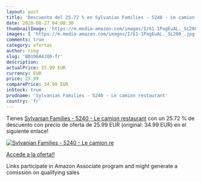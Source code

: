 ```yaml
---
layout: post
title: 'Descuento del 25.72 % en Sylvanian Families - 5240 - Le camion re'
date: 2020-08-27 04:08:30
thumbnailImage: 'https://m.media-amazon.com/images/I/61-1PagEuAL._SL200_.jpg'
images: [ 'https://m.media-amazon.com/images/I/61-1PagEuAL._SL200_.jpg' ]
comments: true
category: ofertas
author: ring
slug: 'B0196A4JQ0-fr'
description:
actualPrice: 25.99 EUR
currency: EUR
price: 25.99
comparePrice: 34.99 EUR
inStock: true
prodname: 'Sylvanian Families - 5240 - Le camion restaurant'
country: 'fr'
---
```


Tienes [Sylvanian Families - 5240 - Le camion restaurant](https://www.amazon.fr/dp/B0196A4JQ0/?tag=tolees0d-21) con un 25.72 % de descuento con precio de oferta de 25.99 EUR (original: 34.99 EUR) en el siguiente enlace!

[![Sylvanian Families - 5240 - Le camion re](https://m.media-amazon.com/images/I/61-1PagEuAL._SL200_.jpg)](https://www.amazon.fr/dp/B0196A4JQ0/?tag=tolees0d-21)

[Accede a la oferta!!](https://www.amazon.fr/dp/B0196A4JQ0/?tag=tolees0d-21)

Links participate in Amazon Associate program and might generate a comission on qualifying sales


